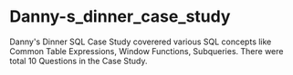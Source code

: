 # Danny-s_dinner_case_study
Danny's Dinner SQL Case Study coverered various SQL concepts like Common Table Expressions, Window Functions, Subqueries. There were total 10 Questions in the Case Study.
